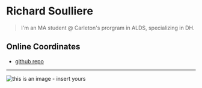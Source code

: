 # Richard Soulliere

> I'm an MA student @ Carleton's prorgram in ALDS, specializing in DH.

## Online Coordinates

+ [github repo](https://github.com/80masters)

----

![this is an image - insert yours](https://github.com/80masters/practicerepo/dscn3795.jpg)
